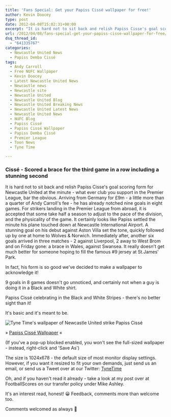 ```yaml
---
title: 'Fans Special: Get your Papiss Cissé wallpaper for free!'
author: Kevin Doocey
type: post
date: 2012-04-08T15:02:31+00:00
excerpt: "It is hard not to sit back and relish Papiss Cisse's goal scoring form for Newcastle United at the minute - what ever club you support in the Premier League, bar the obvious. Arriving from.."
url: /2012/04/08/fans-special-get-your-papiss-cisse-wallpaper-for-free/
dsq_thread_id:
  - "641335767"
categories:
  - Newcastle United News
  - Papiss Demba Cissé
tags:
  - Andy Carroll
  - Free NUFC Wallpaper
  - Kevin Doocey
  - Latest Newcastle United News
  - Newcastle news
  - Newcastle site
  - Newcastle United
  - Newcastle United Blog
  - Newcastle United Breaking News
  - Newcastle United Latest News
  - Newcastle United News
  - NUFC Blog
  - Papiss Cissé
  - Papiss Cissé Wallpaper
  - Papiss Demba Cissé
  - Premier League
  - Toon News
  - Tyne Time

---
```

### Cissé - Scored a brace for the third game in a row including a stunning second

It is hard not to sit back and relish Papiss Cisse's goal scoring form for Newcastle United at the minute - what ever club you support in the Premier League, bar the obvious. Arriving from Germany for £9m - a little more than a quarter of Andy Carroll's fee - he has already notched nine goals in eight games. For strikers landing in the Premier League from abroad, it is accepted that some  take half a season to adjust to the pace of the division, and the physicality of the game. It certainly looks like Papiss settled the minute his plane touched down at Newcastle International Airport. A stunning goal on his debut against Aston Villa set the tone, quickly followed up by one at home to Wolves & Norwich. Immediately after, another six goals arrived in three matches - 2 against Liverpool, 2 away to West Brom and on Friday gone: a brace in Wales, against Swansea. It really doesn't get much better for someone hoping to fill the famous #9 jersey at St.James' Park.

In fact, his form is so good we've decided to make a wallpaper to acknowledge it!

9 goals in 8 games doesn't go unnoticed, and certainly not when a guy is doing it in a Black and White shirt.

Papiss Cissé celebrating in the Black and White Stripes - there's no better sight than it!

It's basic and it's meant to be.

![Tyne Time's wallpaper of Newcastle United strike Papiss Cissé](https://www.tynetime.com/wp-content/uploads/2012/04/PCWP2-150x150.jpg "Papiss Cissé Wallpaper")

» [Papiss Cissé Wallpaper](https://www.tynetime.com/wp-content/uploads/2012/04/PCWP2.jpg) «

(If you've a pop-up blocked enabled, you won't see the full-sized wallpaper - instead, right-click and 'Save As')

The size is 1024x678 - the default size of most monitor display settings. However, if you want it resized to fit your own demands, just send us an email, or send us a Tweet over at our Twitter: [TyneTime][1]

Oh, and if you haven't read it already - take a look at my post over at FootballScores on our transfer policy under Mike Ashley.

It's an interest read, honest! 😀 Feedback, comments more than welcome too.

Comments welcomed as always 🙂

 [1]: https://twitter.com/ "tyne time twitter"
